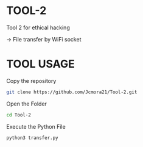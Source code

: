 # TOOL-2

Tool 2 for ethical hacking

-> File transfer by WiFi socket

# TOOL USAGE

Copy the repository
```bash
git clone https://github.com/Jcmora21/Tool-2.git
```

Open the Folder
```bash
cd Tool-2
```

Execute the Python File
```bash
python3 transfer.py
```
